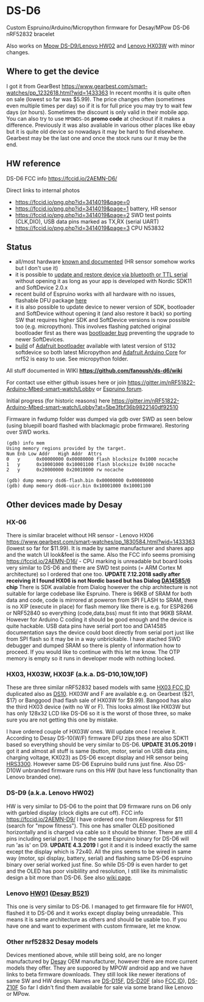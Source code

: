 # DS-D6
Custom Espruino/Arduino/Micropython firmware for Desay/MPow DS-D6 nRF52832 bracelet

Also works on [Mpow DS-D9/Lenovo HW02](https://github.com/fanoush/ds-d6/wiki/DS-D9) and [Lenovo HX03W](https://github.com/fanoush/ds-d6#hx03-hx03w-hx03f-aka-ds-d1010w10f) with minor changes.

## Where to get the device

I got it from GearBest https://www.gearbest.com/smart-watches/pp_1232618.html?wid=1433363 In recent months it is quite often on sale (lowest so far was $5.99). The price changes often (sometimes even multiple times per day) so if it is for full price you may try to wait few days (or hours). Sometimes the discount is only valid in their mobile app. You can also try to use `MPOWDS-D6` **promo code** at checkout if it makes a difference. Previously it was also avaliable in various other places like ebay but it is quite old device so nowadays it may be hard to find elsewhere. Gearbest may be the last one and once the stock runs our it may be the end. 

## HW reference
DS-D6 FCC info https://fccid.io/2AEMN-D6/

Direct links to internal photos
- https://fccid.io/png.php?id=3414019&page=0 
- https://fccid.io/png.php?id=3414019&page=1 battery, HR sensor
- https://fccid.io/png.php?id=3414019&page=2 SWD test points (CLK,DIO), USB data pins marked as TX,RX (serial UART)
- https://fccid.io/png.php?id=3414019&page=3 CPU N53832

## Status

- all/most hardware [known and documented](https://github.com/fanoush/ds-d6/wiki/Hardware) (HR sensor somehow works but I don't use it)
- it is possible to [update and restore device via bluetooth or TTL serial](https://github.com/fanoush/ds-d6/wiki/DFU-update) without opening it as long as your app is developed with Nordic SDK11 and SoftDevice 2.0.x
- recent build of Espruino works with all hardware with no issues, flashable DFU package [here](https://github.com/fanoush/ds-d6/tree/master/espruino/DFU)
- it is also possible to update device to newer version of SDK, bootloader and SoftDevice without opening it (and also restore it back) so porting SW that requires higher SDK and SoftDevice versions is now possible too (e.g. micropython). This involves flashing patched original bootloader first as there was [bootloader bug](https://devzone.nordicsemi.com/f/nordic-q-a/16774/updating-from-s132-v2-0-x-to-s132-v3-0-0-with-dual-bank-bootloader-from-sdk-v11-0-0-does-not-work) preventing the upgrade to newer SoftDevices.
- [build](https://github.com/fanoush/ds-d6/tree/master/micropython) of [Adafruit bootloader](https://github.com/adafruit/Adafruit_nRF52_Bootloader) available with latest version of S132 softdevice so both latest Micropython and [Adafruit Arduino Core](https://github.com/adafruit/Adafruit_nRF52_Arduino) for nrf52 is easy to use. See micropython folder.


All stuff documented in WIKI **https://github.com/fanoush/ds-d6/wiki**

For contact use either github issues here or join https://gitter.im/nRF51822-Arduino-Mbed-smart-watch/Lobby or [Espruino forum](http://forum.espruino.com/conversations/280747/).

Initial progress (for historic reasons) here
https://gitter.im/nRF51822-Arduino-Mbed-smart-watch/Lobby?at=5be3fbf36b9822140df92510


Firmware in fwdump folder was dumped via gdb over SWD as seen below (using bluepill board flashed with blackmagic probe firmware). Restoring over SWD works.

```gdb
(gdb) info mem
Using memory regions provided by the target.
Num Enb Low Addr   High Addr  Attrs 
0   y      0x00000000 0x00080000 flash blocksize 0x1000 nocache 
1   y      0x10001000 0x10001100 flash blocksize 0x100 nocache 
2   y      0x20000000 0x20010000 rw nocache 

(gdb) dump memory dsd6-flash.bin 0x00000000 0x00080000
(gdb) dump memory d6d6-uicr.bin 0x10001000 0x10001100
```


## Other  devices made by Desay

### HX-06

There is similar bracelet without HR sensor - Lenovo HX06 https://www.gearbest.com/smart-watches/pp_1830584.html?wid=1433363 (lowest so far for $11.99). It is made by same manufacturer and shares app and the watch UI look&feel is the same. Also the FCC info seems promising https://fccid.io/2AEMN-D16/ - CPU marking is unreadable but board looks very similar to DS-D6 and there are SWD test points (= ARM Cortex M architecture) so I ordered that one too. **UPDATE 7.12.2018 sadly after receiving it I found HX06 is not Nordic based but has Dialog [DA14585/6](https://www.dialog-semiconductor.com/products/connectivity/bluetooth-low-energy/smartbond-da14585-and-da14586) chip** There is SDK available from Dialog however the chip architecture is not suitable for large codebase like Espruino.  There is 96KB of SRAM for both data and code, code is mirrored at poweron from SPI FLASH to SRAM, there is no XIP (execute in place) for flash memory like there is e.g. for ESP8266 or NRF52840 so everything (code,data,bss) must fit into that 96KB SRAM.  However for Arduino C coding it should be good enough and the device is quite hackable. USB data pins have serial port too and DA14585 documentation says the device could boot directly from serial port just like from SPI flash so it may be in a way unbrickable. I have atached SWD debugger and dumped SRAM so there is plenty of information how to proceed. If you would like to continue with this let me know. The OTP memory is empty so it runs in developer mode with nothing locked.

### HX03, HX03W, HX03F (a.k.a. DS-D10,10W,10F)
These are three similar nRF52832 based models with same [HX03 FCC ID](https://fccid.io/2AOYQ-HX03) duplicated also as [DS10](https://fccid.io/2AEMN-D10). HX03W and F are available e.g. on Gearbest ($21, $17) or Banggood (had flash sale of HX03W for $9.99). Bangood has also the third HX03 device (with no W or F). This looks almost like HX03W but has only 128x32 LCD like DS-D6 so it is the worst of those three, so make sure you are not getting this one by mistake.

I have ordered couple of HX03W ones. Will update once I receive it. According to Desay DS-10(W/F) firmware DFU zips these are also SDK11 based so everything should be very similar to DS-D6. **UPDATE 31.05.2019** I got it and almost all stuff is same (button, motor, serial on USB data pins, charging voltage, KX023) as DS-D6 except display and HR sensor being [HRS3300](http://www.tianyihexin.com/pic/file/20170627/20170627154877337733.pdf). However same DS-D6 Espruino build runs just fine. Also DS-D10W unbranded firmware runs on this HW (but have less functionality than Lenovo branded one).

### DS-D9 (a.k.a. Lenovo HW02)
HW is very similar to DS-D6 to the point that D9 firmware runs on D6 only with garbled display (clock digits are cut off). FCC info https://fccid.io/2AEMN-D9/ I have ordered one from Aliexpress for $11 (search for "mpow fitness"). This one has smaller OLED positioned horizontally and is charged via cable so it should be thinner. There are still 4 pins including serial port. I hope the same Espruino binary for DS-D6 will run 'as is' on D9. **UPDATE 4.3.2019** I got it and it is indeed exactly the same except the display which is 72x40. All the pins seems to be wired in same way (motor, spi display, battery, serial) and flashing same DS-D6 espruino binary over serial worked just fine. So while DS-D9 is even harder to get and the OLED has poor visiblility and resolution, I still like its minimalistic design a bit more than DS-D6. See also [wiki page](https://github.com/fanoush/ds-d6/wiki/DS-D9).

### Lenovo [HW01](https://fccid.io/2AEMN-HW01) ([Desay B521](https://fccid.io/2AEMN-B521))
This one is very similar to DS-D6. I managed to get firmware file for HW01, flashed it to DS-D6 and it works except display being unreadable. This means it is same architecture as others and should be usable too. If you have one and want to experiment with custom firmware, let me know.

### Other nrf52832 Desay models

Devices mentioned above, while still being sold, are no longer manufactured by [Desay](https://www.globalsources.com/si/AS/Desay-Infor/6008849906089/Homepage.htm) OEM manufacturer, however there are more current models they offer. They are suppored by MPOW android app and we have links to beta firmware downloads. They still look like newer iterations of same SW and HW design. Names are [DS-D15F](https://www.globalsources.com/si/AS/Desay-Infor/6008849906089/pdtl/smart-bracelet/1167004882.htm), [DS-D20F](https://www.globalsources.com/si/AS/Desay-Infor/6008849906089/pdtl/activity-tracker/1167004827.htm) (also [FCC ID](https://fccid.io/2AEMN-D20)), [DS-Z10F](https://www.globalsources.com/si/AS/Desay-Infor/6008849906089/pdtl/Smart-bracelet/1167004825.htm) So far I didn't find them available for sale via some brand like Lenovo or MPow.

